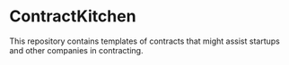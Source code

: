 # ContractKitchen
This repository contains templates of contracts that might assist startups and other companies in contracting.
